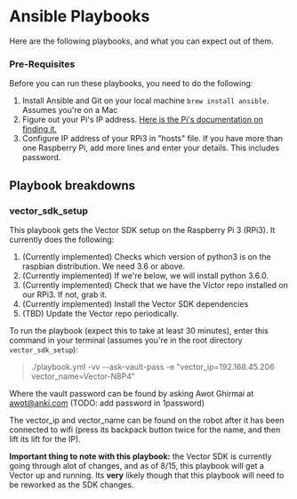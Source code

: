 # Ansible Playbooks
Here are the following playbooks, and what you can expect out of them.

### Pre-Requisites
Before you can run these playbooks, you need to do the following:

1. Install Ansible and Git on your local machine `brew install ansible`. Assumes you're on a Mac 
2. Figure out your Pi's IP address. [Here is the Pi's documentation on finding it.](https://www.raspberrypi.org/documentation/remote-access/ip-address.md)
3. Configure IP address of your RPi3 in "hosts" file. If you have more than one
Raspberry Pi, add more lines and enter your details. This includes password. 

## Playbook breakdowns

### vector\_sdk\_setup
This playbook gets the Vector SDK setup on the Raspberry Pi 3 (RPi3). It currently does the following:

1. (Currently implemented) Checks which version of python3 is on the raspbian distribution. We need 3.6 or above. 
2. (Currently implemented) If we're below, we will install python 3.6.0. 
3. (Currently implemented) Check that we have the Victor repo installed on our RPi3. If not, grab it.
4. (Currently implemented) Install the Vector SDK dependencies
5. (TBD) Update the Vector repo periodically.

To run the playbook (expect this to take at least 30 minutes), enter this command in your terminal (assumes you're in the root directory `vector_sdk_setup`):

> ./playbook.yml -vv --ask-vault-pass -e "vector\_ip=192.168.45.206 vector_name=Vector-N8P4"

Where the vault password can be found by asking Awot Ghirmai at awot@anki.com (TODO: add password in 1password)

The vector\_ip and vector_name can be found on the robot after it has been connected to wifi (press its backpack button twice for the name, and then lift its lift for the IP).

**Important thing to note with this playbook:** the Vector SDK is currently going through alot of changes, and as of 8/15, this playbook will get a Vector up and running. Its **very** likely though that this playbook will need to be reworked as the SDK changes. 


